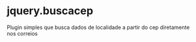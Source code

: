 # jquery.buscacep
Plugin simples que busca dados de localidade a partir do cep diretamente nos correios

